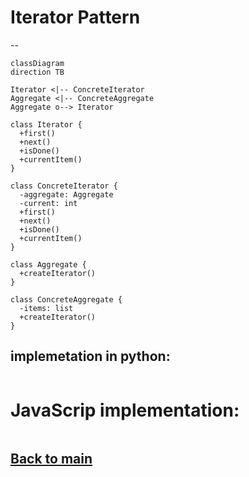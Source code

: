 # Iterator Pattern
--

```mermaid
classDiagram
direction TB

Iterator <|-- ConcreteIterator
Aggregate <|-- ConcreteAggregate
Aggregate o--> Iterator

class Iterator {
  +first()
  +next()
  +isDone()
  +currentItem()
}

class ConcreteIterator {
  -aggregate: Aggregate
  -current: int
  +first()
  +next()
  +isDone()
  +currentItem()
}

class Aggregate {
  +createIterator()
}

class ConcreteAggregate {
  -items: list
  +createIterator()
}
```

## implemetation in python:

```python

```
# JavaScrip implementation:

```js

```

## [Back to main](../readme.md)